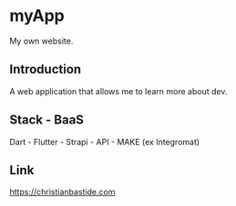 # myApp
My own website.

## Introduction
A web application that allows me to learn more about dev. 

## Stack - BaaS 
Dart - Flutter - Strapi - API - MAKE (ex Integromat)

## Link
https://christianbastide.com
